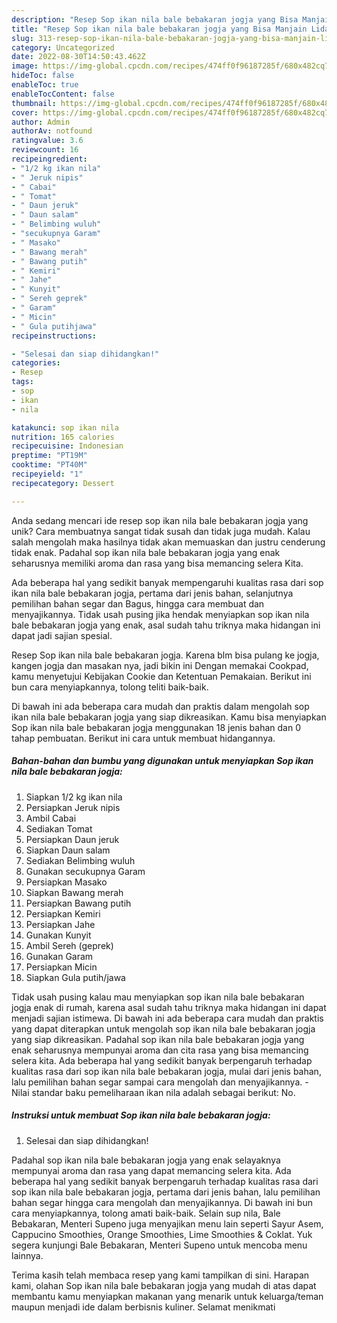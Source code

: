 ```yaml
---
description: "Resep Sop ikan nila bale bebakaran jogja yang Bisa Manjain Lidah"
title: "Resep Sop ikan nila bale bebakaran jogja yang Bisa Manjain Lidah"
slug: 313-resep-sop-ikan-nila-bale-bebakaran-jogja-yang-bisa-manjain-lidah
category: Uncategorized
date: 2022-08-30T14:50:43.462Z
image: https://img-global.cpcdn.com/recipes/474ff0f96187285f/680x482cq70/sop-ikan-nila-bale-bebakaran-jogja-foto-resep-utama.jpg
hideToc: false
enableToc: true
enableTocContent: false
thumbnail: https://img-global.cpcdn.com/recipes/474ff0f96187285f/680x482cq70/sop-ikan-nila-bale-bebakaran-jogja-foto-resep-utama.jpg
cover: https://img-global.cpcdn.com/recipes/474ff0f96187285f/680x482cq70/sop-ikan-nila-bale-bebakaran-jogja-foto-resep-utama.jpg
author: Admin
authorAv: notfound
ratingvalue: 3.6
reviewcount: 16
recipeingredient:
- "1/2 kg ikan nila"
- " Jeruk nipis"
- " Cabai"
- " Tomat"
- " Daun jeruk"
- " Daun salam"
- " Belimbing wuluh"
- "secukupnya Garam"
- " Masako"
- " Bawang merah"
- " Bawang putih"
- " Kemiri"
- " Jahe"
- " Kunyit"
- " Sereh geprek"
- " Garam"
- " Micin"
- " Gula putihjawa"
recipeinstructions:

- "Selesai dan siap dihidangkan!"
categories:
- Resep
tags:
- sop
- ikan
- nila

katakunci: sop ikan nila 
nutrition: 165 calories
recipecuisine: Indonesian
preptime: "PT19M"
cooktime: "PT40M"
recipeyield: "1"
recipecategory: Dessert

---
```





Anda sedang mencari ide resep sop ikan nila bale bebakaran jogja yang unik? Cara membuatnya sangat tidak susah dan tidak juga mudah. Kalau salah mengolah maka hasilnya tidak akan memuaskan dan justru cenderung tidak enak. Padahal sop ikan nila bale bebakaran jogja yang enak seharusnya memiliki aroma dan rasa yang bisa memancing selera Kita.





Ada beberapa hal yang sedikit banyak mempengaruhi kualitas rasa dari sop ikan nila bale bebakaran jogja, pertama dari jenis bahan, selanjutnya pemilihan bahan segar dan Bagus, hingga cara membuat dan menyajikannya. Tidak usah pusing jika hendak menyiapkan sop ikan nila bale bebakaran jogja yang enak,      asal sudah tahu triknya maka hidangan ini dapat jadi sajian spesial.














Resep Sop ikan nila bale bebakaran jogja. Karena blm bisa pulang ke jogja, kangen jogja dan masakan nya, jadi bikin ini Dengan memakai Cookpad, kamu menyetujui Kebijakan Cookie dan Ketentuan Pemakaian. Berikut ini bun cara menyiapkannya, tolong teliti baik-baik.






Di bawah ini ada beberapa cara mudah dan praktis dalam mengolah sop ikan nila bale bebakaran jogja yang siap dikreasikan. Kamu bisa menyiapkan Sop ikan nila bale bebakaran jogja menggunakan 18 jenis bahan dan 0 tahap pembuatan. Berikut ini cara untuk membuat hidangannya.

<!--inarticleads1-->

##### Bahan-bahan dan bumbu yang digunakan untuk menyiapkan Sop ikan nila bale bebakaran jogja:

1. Siapkan 1/2 kg ikan nila
1. Persiapkan  Jeruk nipis
1. Ambil  Cabai
1. Sediakan  Tomat
1. Persiapkan  Daun jeruk
1. Siapkan  Daun salam
1. Sediakan  Belimbing wuluh
1. Gunakan secukupnya Garam
1. Persiapkan  Masako
1. Siapkan  Bawang merah
1. Persiapkan  Bawang putih
1. Persiapkan  Kemiri
1. Persiapkan  Jahe
1. Gunakan  Kunyit
1. Ambil  Sereh (geprek)
1. Gunakan  Garam
1. Persiapkan  Micin
1. Siapkan  Gula putih/jawa


Tidak usah pusing kalau mau menyiapkan sop ikan nila bale bebakaran jogja enak di rumah, karena asal sudah tahu triknya maka hidangan ini dapat menjadi sajian istimewa. Di bawah ini ada beberapa cara mudah dan praktis yang dapat diterapkan untuk mengolah sop ikan nila bale bebakaran jogja yang siap dikreasikan. Padahal sop ikan nila bale bebakaran jogja yang enak seharusnya mempunyai aroma dan cita rasa yang bisa memancing selera kita. Ada beberapa hal yang sedikit banyak berpengaruh terhadap kualitas rasa dari sop ikan nila bale bebakaran jogja, mulai dari jenis bahan, lalu pemilihan bahan segar sampai cara mengolah dan menyajikannya. - Nilai standar baku pemeliharaan ikan nila adalah sebagai berikut: No. 

<!--inarticleads2-->

##### Instruksi untuk membuat Sop ikan nila bale bebakaran jogja:


1. Selesai dan siap dihidangkan!

Padahal sop ikan nila bale bebakaran jogja yang enak selayaknya mempunyai aroma dan rasa yang dapat memancing selera kita. Ada beberapa hal yang sedikit banyak berpengaruh terhadap kualitas rasa dari sop ikan nila bale bebakaran jogja, pertama dari jenis bahan, lalu pemilihan bahan segar hingga cara mengolah dan menyajikannya. Di bawah ini bun cara menyiapkannya, tolong amati baik-baik. Selain sup nila, Bale Bebakaran, Menteri Supeno juga menyajikan menu lain seperti Sayur Asem, Cappucino Smoothies, Orange Smoothies, Lime Smoothies &amp; Coklat. Yuk segera kunjungi Bale Bebakaran, Menteri Supeno untuk mencoba menu lainnya. 

Terima kasih telah membaca resep yang kami tampilkan di sini. Harapan kami, olahan Sop ikan nila bale bebakaran jogja yang mudah di atas dapat membantu kamu menyiapkan makanan yang menarik untuk keluarga/teman maupun menjadi ide dalam berbisnis kuliner. Selamat menikmati
